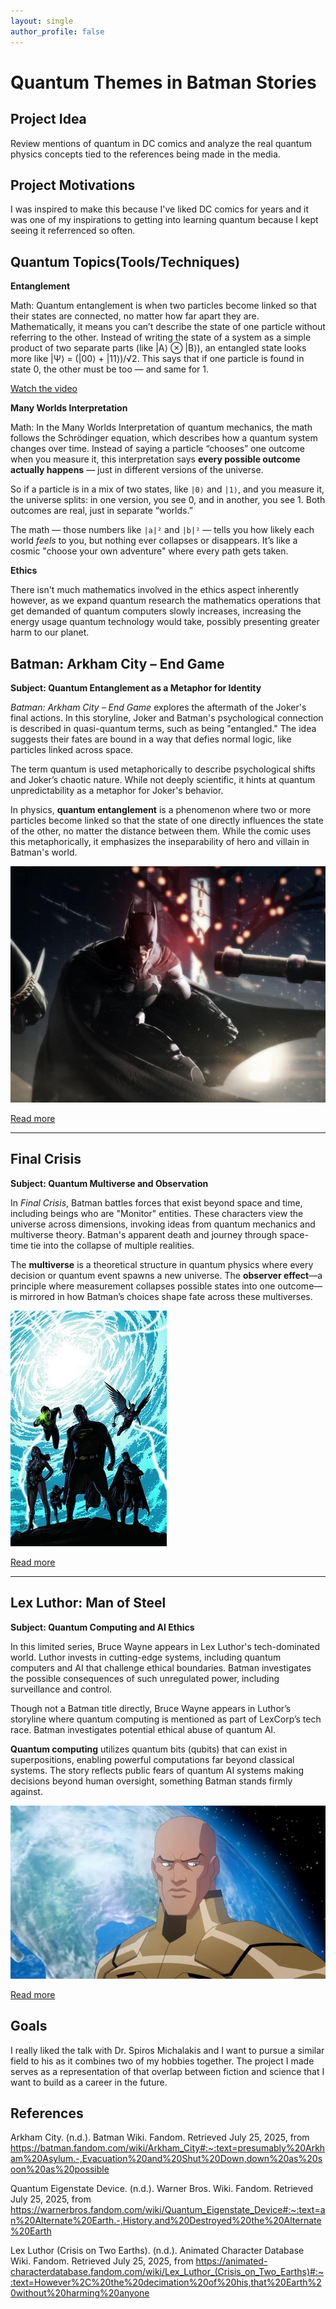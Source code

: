 ```yaml
---
layout: single
author_profile: false
---
```


# Quantum Themes in Batman Stories

## Project Idea
Review mentions of quantum in DC comics and analyze the real quantum physics concepts tied to the references being made in the media. 

## Project Motivations
I was inspired to make this because I've liked DC comics for years and it was one of my inspirations to getting into learning quantum because I kept seeing it referrenced so often. 

## Quantum Topics(Tools/Techniques)
**Entanglement**

Math: 
Quantum entanglement is when two particles become linked so that their states are connected, no matter how far apart they are. Mathematically, it means you can’t describe the state of one particle without referring to the other. Instead of writing the state of a system as a simple product of two separate parts (like |A⟩ ⊗ |B⟩), an entangled state looks more like |Ψ⟩ = (|00⟩ + |11⟩)/√2. This says that if one particle is found in state 0, the other must be too — and same for 1.

[Watch the video](https://www.youtube.com/watch?v=unb_yoj1Usk)

**Many Worlds Interpretation**

Math: In the Many Worlds Interpretation of quantum mechanics, the math follows the Schrödinger equation, which describes how a quantum system changes over time. Instead of saying a particle “chooses” one outcome when you measure it, this interpretation says **every possible outcome actually happens** — just in different versions of the universe.

So if a particle is in a mix of two states, like `|0⟩` and `|1⟩`, and you measure it, the universe splits: in one version, you see 0, and in another, you see 1. Both outcomes are real, just in separate “worlds.”

The math — those numbers like `|a|²` and `|b|²` — tells you how likely each world *feels* to you, but nothing ever collapses or disappears. It’s like a cosmic "choose your own adventure" where every path gets taken.

**Ethics**

There isn't much mathematics involved in the ethics aspect inherently however, as we expand quantum research the mathematics operations that get demanded of quantum computers slowly increases, increasing the energy usage quantum technology would take, possibly presenting greater harm to our planet. 

## Batman: Arkham City – End Game
**Subject: Quantum Entanglement as a Metaphor for Identity**

*Batman: Arkham City – End Game* explores the aftermath of the Joker's final actions. In this storyline, Joker and Batman's psychological connection is described in quasi-quantum terms, such as being "entangled." The idea suggests their fates are bound in a way that defies normal logic, like particles linked across space.

The term quantum is used metaphorically to describe psychological shifts and Joker’s chaotic nature. While not deeply scientific, it hints at quantum unpredictability as a metaphor for Joker's behavior.

In physics, **quantum entanglement** is a phenomenon where two or more particles become linked so that the state of one directly influences the state of the other, no matter the distance between them. While the comic uses this metaphorically, it emphasizes the inseparability of hero and villain in Batman's world.

![Arkham City](assets/images/batattack.jpeg)

[Read more](https://batman.fandom.com/wiki/Arkham_City#:~:text=presumably%20Arkham%20Asylum.-,Evacuation%20and%20Shut%20Down,down%20as%20soon%20as%20possible.)

---

## Final Crisis
**Subject: Quantum Multiverse and Observation**

In *Final Crisis*, Batman battles forces that exist beyond space and time, including beings who are "Monitor" entities. These characters view the universe across dimensions, invoking ideas from quantum mechanics and multiverse theory. Batman's apparent death and journey through space-time tie into the collapse of multiple realities.

The **multiverse** is a theoretical structure in quantum physics where every decision or quantum event spawns a new universe. The **observer effect**—a principle where measurement collapses possible states into one outcome—is mirrored in how Batman’s choices shape fate across these multiverses.

![Final Crisis](assets/images/FinalCrisis.jpeg)

[Read more](https://warnerbros.fandom.com/wiki/Quantum_Eigenstate_Device#:~:text=an%20Alternate%20Earth.-,History,and%20Destroyed%20the%20Alternate%20Earth.)

---

## Lex Luthor: Man of Steel
**Subject: Quantum Computing and AI Ethics**

In this limited series, Bruce Wayne appears in Lex Luthor's tech-dominated world. Luthor invests in cutting-edge systems, including quantum computers and AI that challenge ethical boundaries. Batman investigates the possible consequences of such unregulated power, including surveillance and control.

Though not a Batman title directly, Bruce Wayne appears in Luthor’s storyline where quantum computing is mentioned as part of LexCorp’s tech race. Batman investigates potential ethical abuse of quantum AI.

**Quantum computing** utilizes quantum bits (qubits) that can exist in superpositions, enabling powerful computations far beyond classical systems. The story reflects public fears of quantum AI systems making decisions beyond human oversight, something Batman stands firmly against.

![Lex Luthor](assets/images/Lex_Luthor_Crisis_on_two_earths.jpeg)

[Read more](https://animated-characterdatabase.fandom.com/wiki/Lex_Luthor_(Crisis_on_Two_Earths)#:~:text=However%2C%20the%20decimation%20of%20his,that%20Earth%20without%20harming%20anyone.)

## Goals
I really liked the talk with Dr. Spiros Michalakis and I want to pursue a similar field to his as it combines two of my hobbies together. The project I made serves as a representation of that overlap between fiction and science that I want to build as a career in the future. 

## References
Arkham City. (n.d.). Batman Wiki. Fandom. Retrieved July 25, 2025, from https://batman.fandom.com/wiki/Arkham_City#:~:text=presumably%20Arkham%20Asylum.-,Evacuation%20and%20Shut%20Down,down%20as%20soon%20as%20possible

Quantum Eigenstate Device. (n.d.). Warner Bros. Wiki. Fandom. Retrieved July 25, 2025, from https://warnerbros.fandom.com/wiki/Quantum_Eigenstate_Device#:~:text=an%20Alternate%20Earth.-,History,and%20Destroyed%20the%20Alternate%20Earth

Lex Luthor (Crisis on Two Earths). (n.d.). Animated Character Database Wiki. Fandom. Retrieved July 25, 2025, from https://animated-characterdatabase.fandom.com/wiki/Lex_Luthor_(Crisis_on_Two_Earths)#:~:text=However%2C%20the%20decimation%20of%20his,that%20Earth%20without%20harming%20anyone

